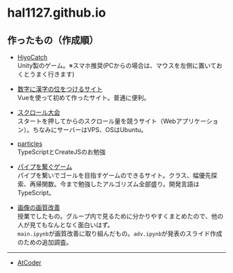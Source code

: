 # hal1127.github.io

## 作ったもの（作成順）

- [HiyoCatch](https://hiyocatch.netlify.app/) <br>
Unity製のゲーム。※スマホ推奨(PCからの場合は、マウスを左側に置いておくとうまく行きます)

- [数字に漢字の位をつけるサイト](https://add-keta.netlify.app/) <br>
Vueを使って初めて作ったサイト。普通に便利。

- [スクロール大会](https://scroll-tournament.halucky.net/) <br>
スタートを押してからのスクロール量を競うサイト（Webアプリケーション）。ちなみにサーバーはVPS、OSはUbuntu。

- [particles](https://hal1127.github.io/particles) <br>
TypeScriptとCreateJSのお勉強

- [パイプを繋ぐゲーム](https://hal1127.github.io/pipe-game) <br>
パイプを繋いでゴールを目指すゲームのできるサイト。クラス、幅優先探索、再帰関数。今まで勉強したアルゴリズム全部盛り。開発言語はTypeScript。

- [画像の画質改善](https://github.com/hal1127/engineering_design_ryukyu/tree/main/prod)<br>
授業でしたもの。グループ内で見るために分かりやすくまとめたので、他の人が見てもなんとなく面白いはず。<br>
`main.ipynb`が画質改善に取り組んだもの。`adv.ipynb`が発表のスライド作成のための追加調査。

---

- [AtCoder](https://atcoder.jp/users/Haruki11)
